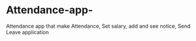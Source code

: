 # Attendance-app-
Attendance app that make Attendance, Set salary, add and see notice, Send Leave application 
